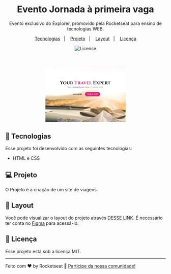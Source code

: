 <h1 align="center"> Evento Jornada à primeira vaga </h1>

<p align="center">
Evento exclusivo do Explorer, promovido pela Rocketseat para ensino de tecnologias WEB.
</p>

<p align="center">
  <a href="#-tecnologias">Tecnologias</a>&nbsp;&nbsp;&nbsp;|&nbsp;&nbsp;&nbsp;
  <a href="#-projeto">Projeto</a>&nbsp;&nbsp;&nbsp;|&nbsp;&nbsp;&nbsp;
  <a href="#-layout">Layout</a>&nbsp;&nbsp;&nbsp;|&nbsp;&nbsp;&nbsp;
  <a href="#memo-licença">Licença</a>
</p>

<p align="center">
  <img alt="License" src="https://img.shields.io/static/v1?label=license&message=MIT&color=49AA26&labelColor=000000">
</p>

<br>

<p align="center">
  <img alt="Site de jogo de terror" src="images/travelexpert.png" width="50%">
</p>

## 🚀 Tecnologias

Esse projeto foi desenvolvido com as seguintes tecnologias:

- HTML e CSS

## 💻 Projeto

O Projeto é a criação de um site de viagens.

## 🔖 Layout

Você pode visualizar o layout do projeto através [DESSE LINK](<https://www.figma.com/file/EjYvSOGGyHLs5BULonZ5EI/Horror-Game-LP-(Community)-(Copy)?node-id=0-1&t=sTxJmGRLIpZoI9ij-0>). É necessário ter conta no [Figma](https://figma.com) para acessá-lo.

## :memo: Licença

Esse projeto está sob a licença MIT.

---

Feito com ♥ by Rocketseat :wave: [Participe da nossa comunidade!](https://discord.gg/rocketseat)
